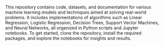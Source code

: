 This repository contains code, datasets, and documentation for various machine learning models and techniques aimed at solving real-world problems. It includes implementations of algorithms such as Linear Regression, Logistic Regression, Decision Trees, Support Vector Machines, and Neural Networks, all organized in Python scripts and Jupyter notebooks. To get started, clone the repository, install the required packages, and explore the notebooks for insights and results.
